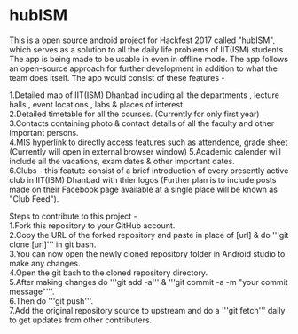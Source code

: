 # hubISM
This is a open source android project for Hackfest 2017 called "hubISM", which serves as a solution to all the daily life problems of IIT(ISM) students. The app is being made to be usable in even in offline mode. The app follows an open-source approach for further development in addition to what the team does itself. 
The app would consist of these features -

1.Detailed map of IIT(ISM) Dhanbad including all the departments , lecture halls , event locations , labs &amp; places of interest.  
2.Detailed timetable for all the courses. (Currently for only first year)  
3.Contacts containing photo &amp; contact details of all the faculty and other important persons.  
4.MIS hyperlink to directly access features such as attendence, grade sheet (Currently will open in external browser window)  5.Academic calender will include all the vacations, exam dates &amp; other important dates.  
6.Clubs - this featute consist of a brief introduction of every presently active club in IIT(ISM) Dhanbad with thier logos (Further plan is to include posts made on their Facebook page available at a single place will be known as "Club Feed").

Steps to contribute to this project -<br />
1.Fork this repository to your GitHub account.<br />
2.Copy the URL of the forked repository and paste in place of [url] & do '''git clone [url]''' in git bash.<br />
3.You can now open the newly cloned repository folder in Android studio to make any changes.<br />
4.Open the git bash to the cloned repository directory.<br />
5.After making changes do '''git add -a''' & '''git commit -a -m "your commit message"'''.<br />
6.Then do '''git push'''.<br />
7.Add the original repository source to upstream and do a '''git fetch''' daily to get updates from other contributers.
